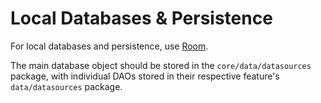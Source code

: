# Local Databases & Persistence

For local databases and persistence, use [Room](https://developer.android.com/topic/libraries/architecture/room).

The main database object should be stored in the `core/data/datasources` package, with individual DAOs stored in their respective feature's `data/datasources` package.